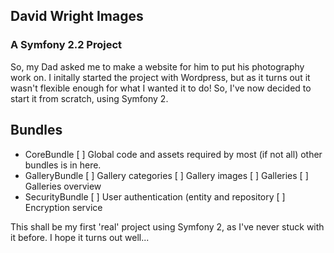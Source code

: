 ## David Wright Images
### A Symfony 2.2 Project

So, my Dad asked me to make a website for him to put his photography work on. I initally started the project with Wordpress, but as it turns out it wasn't flexible enough for what I wanted it to do! So, I've now decided to start it from scratch, using Symfony 2.

Bundles
---

- CoreBundle
  [ ] Global code and assets required by most (if not all) other bundles is in here.
- GalleryBundle
  [ ] Gallery categories
  [ ] Gallery images
  [ ] Galleries
  [ ] Galleries overview
- SecurityBundle
  [ ] User authentication (entity and repository
  [ ] Encryption service

This shall be my first 'real' project using Symfony 2, as I've never stuck with it before. I hope it turns out well...
